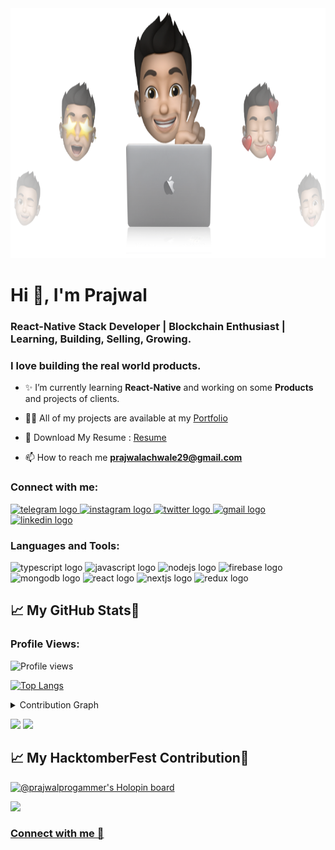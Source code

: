 


<div align="center">
  <img height="400" src="https://raw.githubusercontent.com/KevinPatel04/KevinPatel04/master/cover-thompson.png"  />
</div>

<h1 align="left">Hi 👋, I'm Prajwal</h1>
<h3 align="left">React-Native Stack Developer | Blockchain Enthusiast  | Learning, Building, Selling, Growing.</h3>
<h3 align="left"> I love building the real world products.</h3>

- ✨ I’m currently learning **React-Native** and working on some **Products** and projects of clients.

 - 👨‍💻 All of my projects are available at my [Portfolio](https://prajwalprogrammer.github.io/portfolio/)  

-  🌈 Download My Resume : [Resume](https://drive.google.com/file/d/1hLJGZbN2zbsEKx8ESdKKtCXeig17rpCe/view?usp=share_link) 

- 📫 How to reach me [**prajwalachwale29@gmail.com**](mailto:prajwalachwale29@gmail.com)

<h3 align="left">Connect with me:</h3>
<div align="left">
  <a href="https://t.me/prajwal_here" target="_blank">
    <img src="https://img.shields.io/static/v1?message=Telegram&logo=telegram&label=&color=2CA5E0&logoColor=white&labelColor=&style=for-the-badge" height="35" alt="telegram logo"  />
  </a>
  <a href="https://instagram.com/prajwal._here" target="_blank">
    <img src="https://img.shields.io/static/v1?message=Instagram&logo=instagram&label=&color=E4405F&logoColor=white&labelColor=&style=for-the-badge" height="35" alt="instagram logo"  />
  </a>
  <a href="https://twitter.com/prajwal_here" target="_blank">
    <img src="https://img.shields.io/static/v1?message=Twitter&logo=twitter&label=&color=1DA1F2&logoColor=white&labelColor=&style=for-the-badge" height="35" alt="twitter logo"  />
  </a>
  <a href="mailto:prajwalachwale29@gmail.com" target="_blank">
    <img src="https://img.shields.io/static/v1?message=Gmail&logo=gmail&label=&color=D14836&logoColor=white&labelColor=&style=for-the-badge" height="35" alt="gmail logo"  />
  </a>
  <a href="https://www.linkedin.com/in/prajwalachwale/" target="_blank">
    <img src="https://img.shields.io/static/v1?message=LinkedIn&logo=linkedin&label=&color=0077B5&logoColor=white&labelColor=&style=for-the-badge" height="35" alt="linkedin logo"  />
  </a>
</div>

<h3 align="left">Languages and Tools:</h3>
<div align="left">
  <img src="https://cdn.jsdelivr.net/gh/devicons/devicon/icons/typescript/typescript-original.svg" height="40" width="52" alt="typescript logo"  />
  <img src="https://cdn.jsdelivr.net/gh/devicons/devicon/icons/javascript/javascript-original.svg" height="40" width="52" alt="javascript logo"  />
  <img src="https://cdn.jsdelivr.net/gh/devicons/devicon/icons/nodejs/nodejs-original.svg" height="40" width="52" alt="nodejs logo"  />
  <img src="https://cdn.jsdelivr.net/gh/devicons/devicon/icons/firebase/firebase-plain.svg" height="40" width="52" alt="firebase logo"  />
  <img src="https://cdn.jsdelivr.net/gh/devicons/devicon/icons/mongodb/mongodb-original.svg" height="40" width="52" alt="mongodb logo"  />
  <img src="https://cdn.jsdelivr.net/gh/devicons/devicon/icons/react/react-original.svg" height="40" width="52" alt="react logo"  />
  <img src="https://media.graphassets.com/VKHHNvEETYqZRkqgjybc" height="40" width="40" alt="nextjs logo"  />
  <img src="https://cdn.jsdelivr.net/gh/devicons/devicon/icons/redux/redux-original.svg" height="40" width="52" alt="redux logo"  />
</div>



## &#x1f4c8; My GitHub Stats🎯

 
<h3 align="left">Profile Views: </h3>
  
![Profile views](https://gpvc.arturio.dev/prajwalprogrammer)

[![Top Langs](https://github-readme-stats.vercel.app/api/top-langs/?username=prajwalprogrammer&theme=chartreuse-dark)](https://github.com/anuraghazra/github-readme-stats)
  
<details><summary>Contribution Graph</summary>
<p align="left">
<img width="90%" src="https://activity-graph.herokuapp.com/graph?username=prajwalprogrammer&theme=chartreuse-dark&no-frame=false" /></p>
</details>


  

<p align="left">
  <img width="48%" src="https://github-readme-stats.vercel.app/api?username=prajwalprogrammer&show_icons=true&theme=chartreuse-dark&count_private=true&include_all_commits=true" /> 
  <img width="48%" src="https://github-readme-streak-stats.herokuapp.com/?user=prajwalprogrammer&theme=chartreuse-dark" />
</p>  

## &#x1f4c8; My HacktomberFest Contribution🎯


[![@prajwalprogammer's Holopin board](https://holopin.me/prajwalprogammer)](https://holopin.io/@prajwalprogammer)


![](https://media-exp1.licdn.com/dms/image/C4D16AQE9OW_SsEkZCw/profile-displaybackgroundimage-shrink_350_1400/0/1639164108552?e=1668038400&v=beta&t=98q5lFG56z_P5ZZ33fwzC3I2r1v77m83s_iqiIVGcKE)

### [Connect with me 💬](https://www.linkedin.com/in/prajwalachwale/) 

